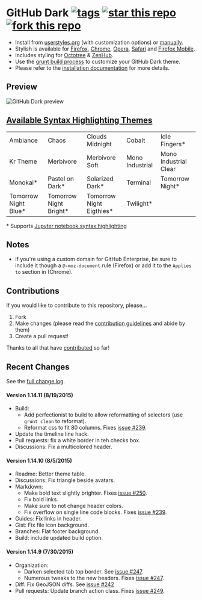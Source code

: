 # GitHub Dark [![tags](https://img.shields.io/github/tag/StylishThemes/GitHub-Dark.svg?style=flat)](https://github.com/StylishThemes/GitHub-Dark/tags) [![star this repo](http://github-svg-buttons.herokuapp.com/star.svg?user=StylishThemes&repo=GitHub-Dark&style=flat&background=1081C1)](http://github.com/StylishThemes/GitHub-Dark) [![fork this repo](http://github-svg-buttons.herokuapp.com/fork.svg?user=StylishThemes&repo=GitHub-Dark&style=flat&background=1081C1)](http://github.com/StylishThemes/GitHub-Dark/fork)

- Install from [userstyles.org](http://userstyles.org/styles/37035) (with customization options) or [manually](https://raw.githubusercontent.com/StylishThemes/GitHub-Dark/master/github-dark.css).
- Stylish is available for [Firefox](https://addons.mozilla.org/en-US/firefox/addon/2108/), [Chrome](https://chrome.google.com/extensions/detail/fjnbnpbmkenffdnngjfgmeleoegfcffe), [Opera](https://addons.opera.com/en/extensions/details/stylish/), [Safari](http://sobolev.us/stylish/) and [Firefox Mobile](https://addons.mozilla.org/en-US/firefox/addon/2108/).
- Includes styling for [Octotree](https://github.com/buunguyen/octotree/#octotree) &amp; [ZenHub](https://www.zenhub.io/).
- Use the [grunt build process](https://github.com/StylishThemes/GitHub-Dark/wiki/Build) to customize your GitHub Dark theme.
- Please refer to the [installation documentation](https://github.com/StylishThemes/GitHub-Dark/wiki/Install) for more details.

## Preview
![GitHub Dark preview](https://cloud.githubusercontent.com/assets/136959/9365834/60f9d916-4679-11e5-9859-b8efa106feef.png)

## [Available Syntax Highlighting Themes](https://stylishthemes.github.io/GitHub-Dark/)

|                      |                        |                          |                 |                       |
|----------------------|------------------------|--------------------------|-----------------|-----------------------|
| Ambiance             | Chaos                  | Clouds Midnight          | Cobalt          | Idle Fingers*         |
| Kr Theme             | Merbivore              | Merbivore Soft           | Mono Industrial | Mono Industrial Clear |
| Monokai*             | Pastel on Dark*        | Solarized Dark*          | Terminal        | Tomorrow Night*       |
| Tomorrow Night Blue* | Tomorrow Night Bright* | Tomorrow Night Eigthies* | Twilight*       |                       |

\* Supports [Jupyter notebook syntax highlighting](https://github.com/sujitpal/statlearning-notebooks/blob/master/src/chapter2.ipynb)

## Notes

* If you're using a custom domain for GitHub Enterprise, be sure to include it though a `@-moz-document` rule (Firefox) or add it to the `Applies to` section in (Chrome).

## Contributions

If you would like to contribute to this repository, please...

1. Fork
2. Make changes (please read the [contribution guidelines](https://github.com/StylishThemes/GitHub-Dark/blob/master/CONTRIBUTING.md) and abide by them)
3. Create a pull request!

Thanks to all that have [contributed](https://github.com/StylishThemes/GitHub-Dark/graphs/contributors) so far!

## Recent Changes

See the [full change log](https://github.com/StylishThemes/GitHub-Dark/wiki).

#### Version 1.14.11 (8/19/2015)

* Build:
  * Add perfectionist to build to allow reformatting of selectors (use `grunt clean` to reformat).
  * Reformat css to fit 80 columns. Fixes [issue #239](https://github.com/StylishThemes/GitHub-Dark/issues/239).
* Update the timeline line hack.
* Pull requests: fix a white border in teh checks box.
* Discussions: Fix a multicolored header.

#### Version 1.14.10 (8/5/2015)

* Readme: Better theme table.
* Discussions: Fix triangle beside avatars.
* Markdown:
  * Make bold text slightly brighter. Fixes [issue #250](https://github.com/StylishThemes/GitHub-Dark/issues/250).
  * Fix bold links.
  * Make sure to not change header colors.
  * Fix overflow on single line code blocks. Fixes [issue #239](https://github.com/StylishThemes/GitHub-Dark/issues/239).
* Guides: Fix links in header.
* Gist: Fix file icon background.
* Branches: Flat footer background.
* Build: include updated build option.

#### Version 1.14.9 (7/30/2015)

* Organization:
  * Darken selected tab top border. See [issue #247](https://github.com/StylishThemes/GitHub-Dark/issues/247).
  * Numerous tweaks to the new headers. Fixes [issue #247](https://github.com/StylishThemes/GitHub-Dark/issues/247).
* Diff: Fix GeoJSON diffs. See [issue #242](https://github.com/StylishThemes/GitHub-Dark/issues/242)
* Pull requests: Update branch action class. Fixes [issue #249](https://github.com/StylishThemes/GitHub-Dark/issues/249).
